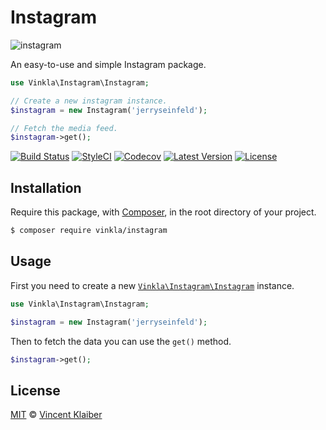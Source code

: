 # Instagram

![instagram](https://cloud.githubusercontent.com/assets/499192/11020990/f0f31dea-8632-11e5-95b1-77e72c7ba271.png)

An easy-to-use and simple Instagram package.

```php
use Vinkla\Instagram\Instagram;

// Create a new instagram instance.
$instagram = new Instagram('jerryseinfeld');

// Fetch the media feed.
$instagram->get();
```

[![Build Status](https://img.shields.io/travis/vinkla/instagram/master.svg?style=flat)](https://travis-ci.org/vinkla/instagram)
[![StyleCI](https://styleci.io/repos/27216826/shield?style=flat)](https://styleci.io/repos/27216826)
[![Codecov](https://img.shields.io/codecov/c/github/vinkla/instagram.svg)](https://codecov.io/gh/vinkla/instagram)
[![Latest Version](https://img.shields.io/github/release/vinkla/instagram.svg?style=flat)](https://github.com/vinkla/instagram/releases)
[![License](https://img.shields.io/packagist/l/vinkla/instagram.svg?style=flat)](https://packagist.org/packages/vinkla/instagram)

## Installation

Require this package, with [Composer](https://getcomposer.org/), in the root directory of your project.

```bash
$ composer require vinkla/instagram
```

## Usage

First you need to create a new [`Vinkla\Instagram\Instagram`](src/Instagram.php) instance.

```php
use Vinkla\Instagram\Instagram;

$instagram = new Instagram('jerryseinfeld');
```

Then to fetch the data you can use the `get()` method.

```php
$instagram->get();
```

## License

 [MIT](LICENSE) © [Vincent Klaiber](https://vinkla.com)
